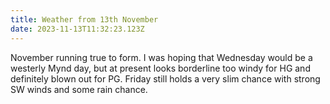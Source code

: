 ```yaml
---
title: Weather from 13th November
date: 2023-11-13T11:32:23.123Z
---
```

November running true to form.  I was hoping that Wednesday would be a westerly Mynd day, but at present looks borderline too windy for HG and definitely blown out for PG.  Friday still holds a very slim chance with strong SW winds and some rain chance.